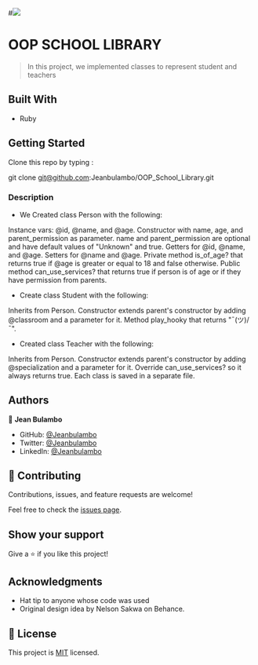 #![](https://img.shields.io/badge/Microverse-blueviolet)

# OOP SCHOOL LIBRARY

> In this project, we implemented classes to represent student and teachers

## Built With

- Ruby

## Getting Started

Clone this repo by typing :

git clone git@github.com:Jeanbulambo/OOP_School_Library.git


### Description

- We Created class Person with the following:

Instance vars: @id, @name, and @age.
Constructor with name, age, and parent_permission as parameter. name and parent_permission are optional and have default values of "Unknown" and true.
Getters for @id, @name, and @age.
Setters for @name and @age.
Private method is_of_age? that returns true if @age is greater or equal to 18 and false otherwise.
Public method can_use_services? that returns true if person is of age or if they have permission from parents.

- Create class Student with the following:

Inherits from Person.
Constructor extends parent's constructor by adding @classroom and a parameter for it.
Method play_hooky that returns "¯\(ツ)/¯".

- Created class Teacher with the following:

Inherits from Person.
Constructor extends parent's constructor by adding @specialization and a parameter for it.
Override can_use_services? so it always returns true.
Each class is saved in a separate file.


## Authors

👤 **Jean Bulambo**

- GitHub: [@Jeanbulambo](https://github.com/Jeanbulambo)
- Twitter: [@Jeanbulambo](https://twitter.com/Jeanbulambo4)
- LinkedIn: [@Jeanbulambo](https://www.linkedin.com/in/jean-bulambo-20662a14a/)


## 🤝 Contributing

Contributions, issues, and feature requests are welcome!

Feel free to check the [issues page](../../issues/).

## Show your support

Give a ⭐️ if you like this project!

## Acknowledgments

- Hat tip to anyone whose code was used
- Original design idea by Nelson Sakwa on Behance.

## 📝 License

This project is [MIT](./MIT.md) licensed.